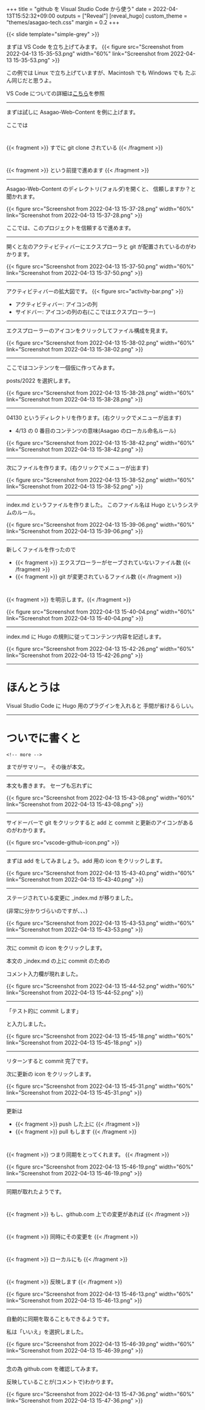 +++
title = "github を Visual Studio Code から使う"
date = 2022-04-13T15:52:32+09:00
outputs = ["Reveal"]
[reveal_hugo]
custom_theme = "themes/asagao-tech.css"
margin = 0.2
+++

{{< slide template="simple-grey" >}}

まずは VS Code を立ち上げてみます。
{{< figure src="Screenshot from 2022-04-13 15-35-53.png" width="60%" link="Screenshot from 2022-04-13 15-35-53.png" >}}

この例では Linux で立ち上げていますが、Macintosh でも Windows でも
たぶん同じだと思うよ。

VS Code についての詳細は[こちら](/slides/vscode/install/)を参照

---

まずは試しに Asagao-Web-Content を例に上げます。

ここでは

#
{{< fragment >}} すでに git clone されている {{< /fragment >}}

#
{{< fragment >}} という前提で進めます {{< /fragment >}}

---

Asagao-Web-Content のディレクトリ(フォルダ)を開くと、
信頼しますか？と聞かれます。

{{< figure src="Screenshot from 2022-04-13 15-37-28.png" width="60%" link="Screenshot from 2022-04-13 15-37-28.png" >}}

ここでは、このプロジェクトを信頼するで進めます。

---

開くと左のアクティビティバーにエクスプローラと git が配置されているのがわかります。

{{< figure src="Screenshot from 2022-04-13 15-37-50.png" width="60%" link="Screenshot from 2022-04-13 15-37-50.png" >}}


---

アクティビティバーの拡大図です。
{{< figure src="activity-bar.png" >}}

- アクティビティバー: アイコンの列
- サイドバー: アイコンの列の右(ここではエクスプローラー)

---

エクスプローラーのアイコンをクリックしてファイル構成を見ます。

{{< figure src="Screenshot from 2022-04-13 15-38-02.png" width="60%" link="Screenshot from 2022-04-13 15-38-02.png" >}}

---

ここではコンテンツを一個仮に作ってみます。

posts/2022 を選択します。

{{< figure src="Screenshot from 2022-04-13 15-38-28.png" width="60%" link="Screenshot from 2022-04-13 15-38-28.png" >}}

---

04130 というディレクトリを作ります。(右クリックでメニューが出ます)

- 4/13 の 0 番目のコンテンツの意味(Asagao のローカル命名ルール)

{{< figure src="Screenshot from 2022-04-13 15-38-42.png" width="60%" link="Screenshot from 2022-04-13 15-38-42.png" >}}

---

次にファイルを作ります。(右クリックでメニューが出ます)

{{< figure src="Screenshot from 2022-04-13 15-38-52.png" width="60%" link="Screenshot from 2022-04-13 15-38-52.png" >}}

---

index.md というファイルを作りました。
このファイル名は Hugo というシステムのルール。

{{< figure src="Screenshot from 2022-04-13 15-39-06.png" width="60%" link="Screenshot from 2022-04-13 15-39-06.png" >}}

---

新しくファイルを作ったので
 
- {{< fragment >}} エクスプローラーがセーブされていないファイル数 {{< /fragment >}}
- {{< fragment >}} git が変更されているファイル数 {{< /fragment >}}

#
{{< fragment >}} を明示します。{{< /fragment >}}

{{< figure src="Screenshot from 2022-04-13 15-40-04.png" width="60%" link="Screenshot from 2022-04-13 15-40-04.png" >}}

---

index.md に Hugo の規則に従ってコンテンツ内容を記述します。


{{< figure src="Screenshot from 2022-04-13 15-42-26.png" width="60%" link="Screenshot from 2022-04-13 15-42-26.png" >}}

---
# ほんとうは

Visual Studio Code に Hugo 用のプラグインを入れると
手間が省けるらしい。

---
# ついでに書くと

```HUGO
<!-- more -->
```

までがサマリー。
その後が本文。

---

本文も書きます。
セーブも忘れずに

{{< figure src="Screenshot from 2022-04-13 15-43-08.png" width="60%" link="Screenshot from 2022-04-13 15-43-08.png" >}}

---

サイドーバーで git をクリックすると
add と commit と更新のアイコンがあるのがわかります。

{{< figure src="vscode-github-icon.png" >}}

---

まずは add をしてみましょう。add 用の icon をクリックします。

{{< figure src="Screenshot from 2022-04-13 15-43-40.png" width="60%" link="Screenshot from 2022-04-13 15-43-40.png" >}}

---

ステージされている変更に _index.md が移りました。

(非常に分かりづらいのですが、、、)

{{< figure src="Screenshot from 2022-04-13 15-43-53.png" width="60%" link="Screenshot from 2022-04-13 15-43-53.png" >}}

---

次に commit の icon をクリックします。

本文の _index.md の上に commit のための

コメント入力欄が現れました。

{{< figure src="Screenshot from 2022-04-13 15-44-52.png" width="60%" link="Screenshot from 2022-04-13 15-44-52.png" >}}

---

「テスト的に commit します」

と入力しました。

{{< figure src="Screenshot from 2022-04-13 15-45-18.png" width="60%" link="Screenshot from 2022-04-13 15-45-18.png" >}}

---

リターンすると commit 完了です。

次に更新の icon をクリックします。

{{< figure src="Screenshot from 2022-04-13 15-45-31.png" width="60%" link="Screenshot from 2022-04-13 15-45-31.png" >}}

---

更新は

- {{< fragment >}} push した上に {{< /fragment >}}
- {{< fragment >}} pull もします {{< /fragment >}}

#

{{< fragment >}} つまり同期をとってくれます。 {{< /fragment >}}


{{< figure src="Screenshot from 2022-04-13 15-46-19.png" width="60%" link="Screenshot from 2022-04-13 15-46-19.png" >}}

---

同期が取れたようです。

#
{{< fragment >}} もし、github.com 上での変更があれば {{< /fragment >}}

#
{{< fragment >}} 同時にその変更を {{< /fragment >}}

#
{{< fragment >}} ローカルにも {{< /fragment >}}

#
{{< fragment >}} 反映します {{< /fragment >}}

{{< figure src="Screenshot from 2022-04-13 15-46-13.png" width="60%" link="Screenshot from 2022-04-13 15-46-13.png" >}}

---

自動的に同期を取ることもできるようです。

私は「いいえ」を選択しました。


{{< figure src="Screenshot from 2022-04-13 15-46-39.png" width="60%" link="Screenshot from 2022-04-13 15-46-39.png" >}}

---

念の為 github.com を確認してみます。

反映していることが(コメントで)わかります。

{{< figure src="Screenshot from 2022-04-13 15-47-36.png" width="60%" link="Screenshot from 2022-04-13 15-47-36.png" >}}

